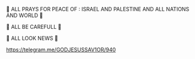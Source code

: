 🙏 ALL PRAYS FOR PEACE OF : ISRAEL AND PALESTINE AND ALL NATIONS AND WORLD 🙏

🙏 ALL BE CAREFULL 🙏

🙏 ALL LOOK NEWS 🙏

https://telegram.me/GODJESUSSAV1OR/940
